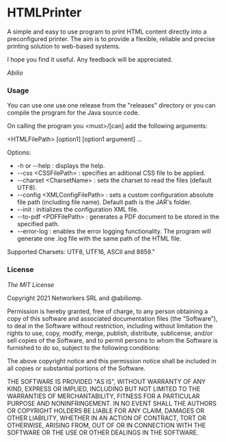 <h1>HTMLPrinter</h1>
<p>A simple and easy to use program to print HTML content directly into a preconfigured printer. The aim is to provide a flexible, reliable and precise printing solution to web-based systems.</p>
<p>I hope you find it useful. Any feedback will be appreciated.</p>
<em>Abilio</em>

<h3>Usage</h3>
<p>You can use one use one release from the "releases" directory or you can compile the program for the Java source code.</p>
<p>On calling the program you &lt;must&gt;/[can] add the following arguments:</p>
<p>&lt;HTMLFilePath&gt; [option1] [option1 argument] ...</p>
<p>Options:</p>
<ul>
  <li>-h or --help : displays the help.</li>
  <li>--css &lt;CSSFilePath&gt; : specifies an aditional CSS file to be applied.</li>
  <li>--charset &lt;CharsetName&gt; : sets the charset to read the files (default UTF8).</li>
  <li>--config &lt;XMLConfigFilePath&gt; : sets a custom configuration absolute file path (including file name). Default path is the JAR's folder.</li>
  <li>--init : initializes the configuration XML file.</li>
  <li>--to-pdf &lt;PDFFilePath&gt; : generates a PDF document to be stored in the specified path.</li>
  <li>--error-log : enables the error logging functionality. The program will generate one .log file with the same path of the HTML file.</li>
</ul>
<p>Supported Charsets: UTF8, UTF16, ASCII and 8859."</p>

<h3>License</h3>
<em>The MIT License</em>
<p>Copyright 2021 Networkers SRL and @abiliomp.</p>
<p>Permission is hereby granted, free of charge, to any person obtaining a copy of this software and associated documentation files (the "Software"), to deal in the Software without restriction, including without limitation the rights to use, copy, modify, merge, publish, distribute, sublicense, and/or sell copies of the Software, and to permit persons to whom the Software is furnished to do so, subject to the following conditions:</p>
<p>The above copyright notice and this permission notice shall be included in all copies or substantial portions of the Software.</p>
<p>THE SOFTWARE IS PROVIDED "AS IS", WITHOUT WARRANTY OF ANY KIND, EXPRESS OR IMPLIED, INCLUDING BUT NOT LIMITED TO THE WARRANTIES OF MERCHANTABILITY, FITNESS FOR A PARTICULAR PURPOSE AND NONINFRINGEMENT. IN NO EVENT SHALL THE AUTHORS OR COPYRIGHT HOLDERS BE LIABLE FOR ANY CLAIM, DAMAGES OR OTHER LIABILITY, WHETHER IN AN ACTION OF CONTRACT, TORT OR OTHERWISE, ARISING FROM, OUT OF OR IN CONNECTION WITH THE SOFTWARE OR THE USE OR OTHER DEALINGS IN THE SOFTWARE.</p>
